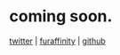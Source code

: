 # coming soon.

[twitter](twitter.com/marrowbuster) | [furaffinity](furaffinity.net/user/marrowbuster) | [github](github.com/marrowbuster)
